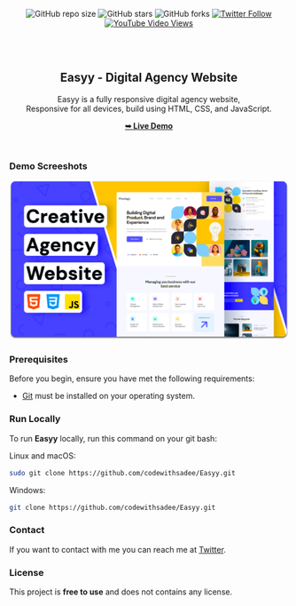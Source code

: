 <div align="center">
  
  ![GitHub repo size](https://img.shields.io/github/repo-size/codewithsadee/Easyy)
  ![GitHub stars](https://img.shields.io/github/stars/codewithsadee/Easyy?style=social)
  ![GitHub forks](https://img.shields.io/github/forks/codewithsadee/Easyy?style=social)
[![Twitter Follow](https://img.shields.io/twitter/follow/codewithsadee_?style=social)](https://twitter.com/intent/follow?screen_name=codewithsadee_)
  [![YouTube Video Views](https://img.shields.io/youtube/views/olASpEtIwRY?style=social)](https://youtu.be/olASpEtIwRY)

  <br />
  <br />

  <h2 align="center">Easyy - Digital Agency Website</h2>

  Easyy is a fully responsive digital agency website, <br />Responsive for all devices, build using HTML, CSS, and JavaScript.

  <a href="https://codewithsadee.github.io/Easyy/"><strong>➥ Live Demo</strong></a>

</div>

<br />

### Demo Screeshots

![Easyy Desktop Demo](./readme-images/desktop.png "Desktop Demo")

### Prerequisites

Before you begin, ensure you have met the following requirements:

* [Git](https://git-scm.com/downloads "Download Git") must be installed on your operating system.

### Run Locally

To run **Easyy** locally, run this command on your git bash:

Linux and macOS:

```bash
sudo git clone https://github.com/codewithsadee/Easyy.git
```

Windows:

```bash
git clone https://github.com/codewithsadee/Easyy.git
```

### Contact

If you want to contact with me you can reach me at [Twitter](https://www.twitter.com/codewithsadee).

### License

This project is **free to use** and does not contains any license.
